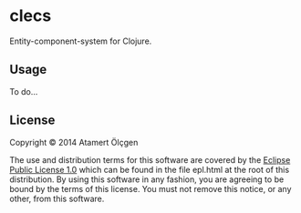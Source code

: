 # clecs

Entity-component-system for Clojure.


## Usage

To do...


## License

Copyright © 2014 Atamert Ölçgen

The use and distribution terms for this software are covered by the
[Eclipse Public License 1.0](http://opensource.org/licenses/eclipse-1.0.php)
which can be found in the file epl.html at the root of this distribution. By
using this software in any fashion, you are agreeing to be bound by the terms
of this license. You must not remove this notice, or any other, from this
software.
